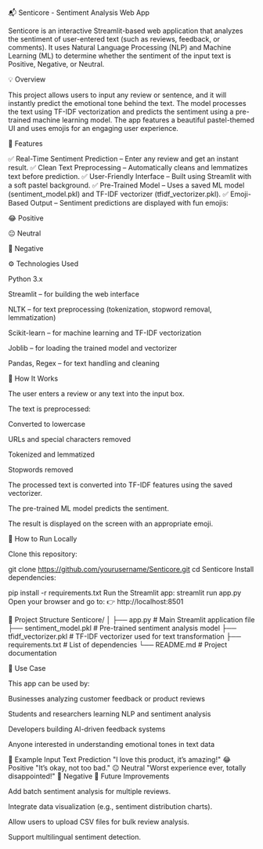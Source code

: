📬 Senticore - Sentiment Analysis Web App

Senticore is an interactive Streamlit-based web application that analyzes the sentiment of user-entered text (such as reviews, feedback, or comments). It uses Natural Language Processing (NLP) and Machine Learning (ML) to determine whether the sentiment of the input text is Positive, Negative, or Neutral.

💡 Overview

This project allows users to input any review or sentence, and it will instantly predict the emotional tone behind the text. The model processes the text using TF-IDF vectorization and predicts the sentiment using a pre-trained machine learning model. The app features a beautiful pastel-themed UI and uses emojis for an engaging user experience.

🧠 Features

✅ Real-Time Sentiment Prediction – Enter any review and get an instant result.
✅ Clean Text Preprocessing – Automatically cleans and lemmatizes text before prediction.
✅ User-Friendly Interface – Built using Streamlit with a soft pastel background.
✅ Pre-Trained Model – Uses a saved ML model (sentiment_model.pkl) and TF-IDF vectorizer (tfidf_vectorizer.pkl).
✅ Emoji-Based Output – Sentiment predictions are displayed with fun emojis:

😂 Positive

😐 Neutral

👺 Negative

⚙️ Technologies Used

Python 3.x

Streamlit – for building the web interface

NLTK – for text preprocessing (tokenization, stopword removal, lemmatization)

Scikit-learn – for machine learning and TF-IDF vectorization

Joblib – for loading the trained model and vectorizer

Pandas, Regex – for text handling and cleaning

🧩 How It Works

The user enters a review or any text into the input box.

The text is preprocessed:

Converted to lowercase

URLs and special characters removed

Tokenized and lemmatized

Stopwords removed

The processed text is converted into TF-IDF features using the saved vectorizer.

The pre-trained ML model predicts the sentiment.

The result is displayed on the screen with an appropriate emoji.

🚀 How to Run Locally

Clone this repository:

git clone https://github.com/yourusername/Senticore.git
cd Senticore
Install dependencies:

pip install -r requirements.txt
Run the Streamlit app:
streamlit run app.py
Open your browser and go to:
👉 http://localhost:8501

📂 Project Structure
Senticore/
│
├── app.py                    # Main Streamlit application file
├── sentiment_model.pkl        # Pre-trained sentiment analysis model
├── tfidf_vectorizer.pkl       # TF-IDF vectorizer used for text transformation
├── requirements.txt           # List of dependencies
└── README.md                  # Project documentation

🎯 Use Case

This app can be used by:

Businesses analyzing customer feedback or product reviews

Students and researchers learning NLP and sentiment analysis

Developers building AI-driven feedback systems

Anyone interested in understanding emotional tones in text data

💬 Example
Input Text	Prediction
"I love this product, it’s amazing!"	😂 Positive
"It’s okay, not too bad."	😐 Neutral
"Worst experience ever, totally disappointed!"	👺 Negative
🌈 Future Improvements

Add batch sentiment analysis for multiple reviews.

Integrate data visualization (e.g., sentiment distribution charts).

Allow users to upload CSV files for bulk review analysis.

Support multilingual sentiment detection.
